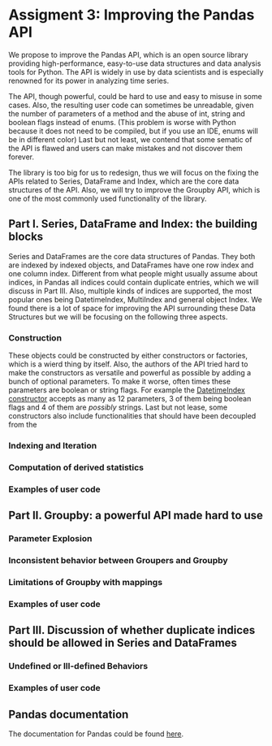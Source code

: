 # Assigment 3: Improving the Pandas API

We propose to improve the Pandas API, which is an open source library providing high-performance, easy-to-use data structures and data analysis tools for Python. The API is widely in use by data scientists and is especially renowned for its power in analyzing time series.

The API, though powerful, could be hard to use and easy to misuse in some cases. Also, the resulting user code can sometimes be unreadable, given the number of parameters of a method and the abuse of int, string and boolean flags instead of enums. (This problem is worse with Python because it does not need to be compiled, but if you use an IDE, enums will be in different color) Last but not least, we contend that some sematic of the API is flawed and users can make mistakes and not discover them forever.

The library is too big for us to redesign, thus we will focus on the fixing the APIs related to Series, DataFrame and Index, which are the core data structures of the API. Also, we will try to improve the Groupby API, which is one of the most commonly used functionality of the library.


## Part I. Series, DataFrame and Index: the building blocks

Series and DataFrames are the core data structures of Pandas. They both are indexed by indexed objects, and DataFrames have one row index and one column index. Different from what people might usually assume about indices, in Pandas all indices could contain duplicate entries, which we will discuss in Part III. Also, multiple kinds of indices are supported, the most popular ones being DatetimeIndex, MultiIndex and general object Index. We found there is a lot of space for improving the API surrounding these Data Structures but we will be focusing on the following three aspects.

### Construction

These objects could be constructed by either constructors or factories, which is a wierd thing by itself. Also, the authors of the API tried hard to make the constructors as versatile and powerful as possible by adding a bunch of optional parameters. To make it worse, often times these parameters are boolean or string flags. For example the [DatetimeIndex constructor](https://pandas.pydata.org/pandas-docs/version/0.23.4/generated/pandas.DatetimeIndex.html#pandas.DatetimeIndex) accepts as many as 12 parameters, 3 of them being boolean flags and 4 of them are *possibly* strings. Last but not lease, some constructors also include functionalities that should have been decoupled from the 

### Indexing and Iteration

### Computation of derived statistics

### Examples of user code

## Part II. Groupby: a powerful API made hard to use

### Parameter Explosion

### Inconsistent behavior between Groupers and Groupby

### Limitations of Groupby with mappings

### Examples of user code

## Part III. Discussion of whether duplicate indices should be allowed in Series and DataFrames

### Undefined or Ill-defined Behaviors

### Examples of user code

## Pandas documentation

The documentation for Pandas could be found [here](http://pandas.pydata.org/pandas-docs/stable/).
